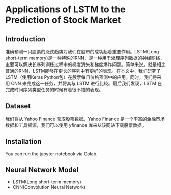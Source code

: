 # Applications of LSTM to the Prediction of Stock Market
## Introduction
准确预测一只股票的涨跌趋势对我们在股市的成功起着重要作用。LSTM(Long short-term memory)是一种特殊的RNN，是一种用于处理序列数据的神经网络，主要可以解决长序列训练过程中的梯度消失和梯度爆炸问题。简单来说，就是相比普通的RNN，LSTM能够在更长的序列中有更好的表现。在本文中，我们研究了 LSTM（使用Keras Python包）在股票每日价格预测中的应用。同时，我们将采用 CNN 来完成这一任务，并将其与 LSTM 进行比较。最后我们发现，LSTM 在完成时间序列类型任务的时候有着很不错的表现。

## Dataset
我们将从 Yahoo Finance 获取股票数据。Yahoo Finance 是一个丰富的金融市场数据和工具资源，我们可以使用 yfinance 库来从该网站下载股票数据。

## Installation
You can run the jupyter notebook via Colab.

## Neural Network Model
- LSTM(Long short-term memory)
- CNN(Convolution Neural Network)
